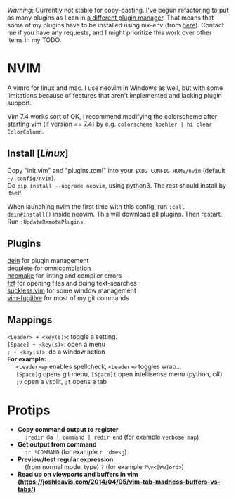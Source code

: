 *Warning*: Currently not stable for copy-pasting. I've begun refactoring to put as many plugins as I can in [a different plugin manager](https://github.com/MarcWeber/vim-addon-manager). That means that some of my plugins have to be installed using nix-env (from [here](https://github.com/andsild/dotfiles/blob/master/nixpkgs/pkgs/nvim_config.nix)). Contact me if you have any requests, and I might prioritize this work over other items in my TODO.

# NVIM
A vimrc for linux and mac.
I use neovim in Windows as well, but with some limitations because of
features that aren't implemented and lacking plugin support.

Vim 7.4 works sort of OK, I recommend modifying the colorscheme after starting vim (if version == 7.4) by e.g. `colorscheme koehler | hi clear ColorColumn`.

## Install [_Linux_]
Copy "init.vim" and "plugins.toml" into your `$XDG_CONFIG_HOME/nvim` (default `~/.config/nvim`).  
Do `pip install --upgrade neovim`, using python3.  The rest should install by itself. 

When launching nvim the first time with this config, run `:call dein#install()` inside neovim. This will download all plugins. Then restart. Run `:UpdateRemotePlugins`.
## Plugins

[dein](https://github.com/Shougo/dein.vim) for plugin management  
[deoplete](https://github.com/Shougo/deoplete.nvim) for omnicompletion  
[neomake](https://github.com/neomake/neomake) for linting and compiler errors  
[fzf](https://github.com/junegunn/fzf.vim) for opening files and doing text-searches  
[suckless.vim](https://github.com/andsild/suckless.vim) for some window management  
[vim-fugitive](https://github.com/tpope/vim-fugitive) for most of my git commands


## Mappings
`<Leader> + <key(s)>`:  toggle a setting.  
`[Space] + <key(s)>`: open a menu  
`; + <key(s)>`: do a window action  
**For example:**  
&nbsp;&nbsp;&nbsp;&nbsp;  `<Leader>sp` enables spellcheck, `<Leader>w` toggles wrap...  
&nbsp;&nbsp;&nbsp;&nbsp; `[Space]g` opens git menu, `[Space]i` open intellisense menu (python, c#)  
&nbsp;&nbsp;&nbsp;&nbsp; `;v` open a vsplit, `;t` opens a tab

# Protips
* **Copy command output to register**  
&nbsp;&nbsp;&nbsp;&nbsp;`:redir @a | command | redir end` (for example `verbose map`)  
* **Get output from command**  
&nbsp;&nbsp;&nbsp;&nbsp;`:r !COMMAND` (for example `r !dmesg`)  
* **Preview/test regular expression**  
&nbsp;&nbsp;&nbsp;&nbsp;(from normal mode, type) `?` (for example `?\v<[Ww]ord>`)  
* **Read up on viewports and buffers in vim  
    (https://joshldavis.com/2014/04/05/vim-tab-madness-buffers-vs-tabs/)**

